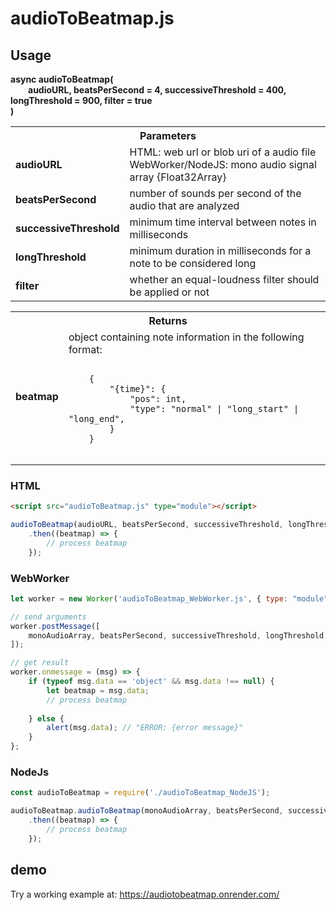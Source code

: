 # audioToBeatmap.js

## Usage
**async audioToBeatmap(<br>**
&emsp;&emsp;**audioURL, beatsPerSecond = 4, successiveThreshold = 400, longThreshold = 900, filter = true<br>**
**)**
<table>
<tr>
    <th colspan="2">Parameters</th>
</tr>
<tr>
    <td><b>audioURL</b></td>
    <td>HTML: web url or blob uri of a audio file<br>WebWorker/NodeJS: mono audio signal array {Float32Array}</td>
</tr>
<tr>
    <td><b>beatsPerSecond</b></td>
    <td>number of sounds per second of the audio that are analyzed</td>
</tr>
<tr>
    <td><b>successiveThreshold</b></td>
    <td>minimum time interval between notes in milliseconds</td>
</tr>
<tr>
    <td><b>longThreshold</b></td>
    <td>minimum duration in milliseconds for a note to be considered long</td>
</tr>
<tr>
    <td><b>filter</b></td>
    <td>whether an equal-loudness filter should be applied or not</td>
</tr>
</table>
<table>
<tr>
    <th colspan="2">Returns</th>
</tr>
<tr>
    <td><b>beatmap</b></td>
    <td>object containing note information in the following format:<br>
    <pre><code>
    {
        "{time}": {
            "pos": int,
            "type": "normal" | "long_start" | "long_end",
        }
    }
    </code></pre>
    </td>
</tr>
</table>

### HTML
```html
<script src="audioToBeatmap.js" type="module"></script>
```
```javascript
audioToBeatmap(audioURL, beatsPerSecond, successiveThreshold, longThreshold, filter)
    .then((beatmap) => {
        // process beatmap
    });
```

### WebWorker
```javascript
let worker = new Worker('audioToBeatmap_WebWorker.js', { type: "module" });

// send arguments
worker.postMessage([
    monoAudioArray, beatsPerSecond, successiveThreshold, longThreshold, filter
]);

// get result
worker.onmessage = (msg) => {
    if (typeof msg.data == 'object' && msg.data !== null) {
        let beatmap = msg.data;
        // process beatmap
    
    } else {
        alert(msg.data); // "ERROR: {error message}"
    }
};
```

### NodeJs
```javascript
const audioToBeatmap = require('./audioToBeatmap_NodeJS');

audioToBeatmap.audioToBeatmap(monoAudioArray, beatsPerSecond, successiveThreshold, longThreshold, filter)
    .then((beatmap) => {
        // process beatmap
    });
```

## demo
Try a working example at: <https://audiotobeatmap.onrender.com/>